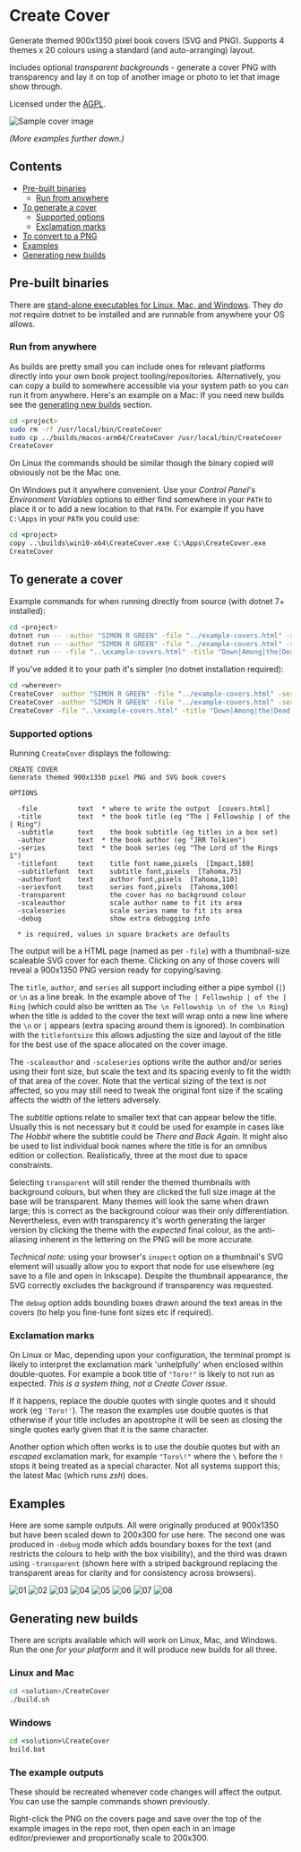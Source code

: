 ﻿# Create Cover

Generate themed 900x1350 pixel book covers (SVG and PNG).
Supports 4 themes x 20 colours using a standard (and auto-arranging) layout.

Includes optional *transparent backgrounds* - generate a cover PNG with transparency and lay it on top of another image or photo to let that image show through.

Licensed under the [AGPL](./LICENSE.txt).

![Sample cover image](./00.png)

*(More examples further down.)*

## Contents

- [Pre-built binaries](#pre-built-binaries)
    - [Run from anywhere](#run-from-anywhere)
- [To generate a cover](#to-generate-a-cover)
    - [Supported options](#supported-options)
    - [Exclamation marks](#exclamation-marks)
- [To convert to a PNG](#to-convert-to-a-png)
- [Examples](#examples)
- [Generating new builds](#generating-new-builds)

## Pre-built binaries

There are [stand-alone executables for Linux, Mac, and Windows](./builds).
They *do not* require dotnet to be installed and are runnable from anywhere your OS allows.

### Run from anywhere

As builds are pretty small you can include ones for relevant platforms directly into your own book project tooling/repositories. Alternatively, you can copy a build to somewhere accessible via your system path so you can run it from anywhere. Here's an example on a Mac:
If you need new builds see the [generating new builds](#generating-new-builds) section.

```sh
cd <project>
sudo rm -rf /usr/local/bin/CreateCover
sudo cp ../builds/macos-arm64/CreateCover /usr/local/bin/CreateCover
CreateCover
```

On Linux the commands should be similar though the binary copied will obviously not be the Mac one.

On Windows put it anywhere convenient. Use your *Control Panel*'s *Environment Variables* options to either find somewhere in your `PATH` to place it or to add a new location to that `PATH`. For example if you have `C:\Apps` in your `PATH` you could use:

```bat
cd <project>
copy ..\builds\win10-x64\CreateCover.exe C:\Apps\CreateCover.exe
CreateCover
```

## To generate a cover

Example commands for when running directly from source (with dotnet 7+ installed):

```sh
cd <project>
dotnet run -- -author "SIMON R GREEN" -file "../example-covers.html" -series "Hawk & Fisher 1-3" -subtitlefont "Tahoma,90" -subtitle "Hawk and Fisher|Winner Takes All|The God Killer" -title "Swords|of|Haven" -scaleauthor -scaleseries
dotnet run -- -author "SIMON R GREEN" -file "../example-covers.html" -series "Hawk & Fisher 4-6" -subtitlefont "Tahoma,70" -subtitle "Wolf in the Fold|Guard Against Dishonor|The Bones of Haven" -title "Guards|of|Haven" -scaleauthor -scaleseries
dotnet run -- -file "..\example-covers.html" -title "Down|Among|the|Dead Men" -author "SIMON R GREEN" -series "Forest Kingdom 3" -authorfont "Tahoma,200" -scaleauthor -scaleseries
```

If you've added it to your path it's simpler (no dotnet installation required):

```sh
cd <wherever>
CreateCover -author "SIMON R GREEN" -file "../example-covers.html" -series "Hawk & Fisher 1-3" -subtitlefont "Tahoma,90" -subtitle "Hawk and Fisher|Winner Takes All|The God Killer" -title "Swords|of|Haven" -scaleauthor -scaleseries
CreateCover -author "SIMON R GREEN" -file "../example-covers.html" -series "Hawk & Fisher 4-6" -subtitlefont "Tahoma,70" -subtitle "Wolf in the Fold|Guard Against Dishonor|The Bones of Haven" -title "Guards|of|Haven" -scaleauthor -scaleseries
CreateCover -file "..\example-covers.html" -title "Down|Among|the|Dead Men" -author "SIMON R GREEN" -series "Forest Kingdom 3" -authorfont "Tahoma,200" -scaleauthor -scaleseries
```

### Supported options

Running `CreateCover` displays the following:

```
CREATE COVER
Generate themed 900x1350 pixel PNG and SVG book covers

OPTIONS

  -file          text  * where to write the output  [covers.html]
  -title         text  * the book title (eg "The | Fellowship | of the | Ring")
  -subtitle      text    the book subtitle (eg titles in a box set)
  -author        text  * the book author (eg "JRR Tolkien")
  -series        text  * the book series (eg "The Lord of the Rings 1")
  -titlefont     text    title font name,pixels  [Impact,180]
  -subtitlefont  text    subtitle font,pixels  [Tahoma,75]
  -authorfont    text    author font,pixels  [Tahoma,110]
  -seriesfont    text    series font,pixels  [Tahoma,100]
  -transparent           the cover has no background colour
  -scaleauthor           scale author name to fit its area
  -scaleseries           scale series name to fit its area
  -debug                 show extra debugging info

  * is required, values in square brackets are defaults
```

The output will be a HTML page (named as per `-file`) with a thumbnail-size scaleable SVG cover for each theme.
Clicking on any of those covers will reveal a 900x1350 PNG version ready for copying/saving.

The `title`, `author`, and `series` all support including either a pipe symbol (`|`) or `\n` as a line break.  In the example above of `The | Fellowship | of the | Ring` (which could also be written as `The \n Fellowship \n of the \n Ring`) when the title is added to the cover the text will wrap onto a new line where the `\n` or `|` appears (extra spacing around them is ignored).
In combination with the `titlefontsize` this allows adjusting the size and layout of the title for the best use of the space allocated on the cover image.

The `-scaleauthor` and `-scaleseries` options write the author and/or series using their font size, but scale the text and its spacing evenly to fit the width of that area of the cover.
Note that the vertical sizing of the text is *not* affected, so you may still need to tweak the original font size if the scaling affects the width of the letters adversely.

The *subtitle* options relate to smaller text that can appear below the title.
Usually this is not necessary but it could be used for example in cases like *The Hobbit* where the subtitle could be *There and Back Again*.
It might also be used to list individual book names where the title is for an omnibus edition or collection. Realistically, three at the most due to space constraints.

Selecting `transparent` will still render the themed thumbnails with background colours, but when they are clicked the full size image at the base will be transparent.  Many themes will look the same when drawn large; this is correct as the background colour was their only differentiation.  Nevertheless, even with transparency it's worth generating the larger version by clicking the theme with the *expected* final colour, as the anti-aliasing inherent in the lettering on the PNG will be more accurate.

*Technical note:* using your browser's `inspect` option on a thumbnail's SVG element will usually allow you to export that node for use elsewhere (eg save to a file and open in Inkscape).  Despite the thumbnail appearance, the SVG correctly excludes the background if transparency was requested.

The `debug` option adds bounding boxes drawn around the text areas in the covers (to help you fine-tune font sizes etc if required).

### Exclamation marks

 On Linux or Mac, depending upon your configuration, the terminal prompt is likely to interpret the exclamation mark 'unhelpfully' when enclosed within double-quotes. For example a book title of `"Toro!"` is likely to not run as expected. *This is a system thing, not a Create Cover issue*.

If it happens, replace the double quotes with single quotes and it should work (eg `'Toro!'`).
The reason the examples use double quotes is that otherwise if your title includes an apostrophe it will be seen as closing the single quotes early given that it is the same character.

Another option which often works is to use the double quotes but with an *escaped* exclamation mark, for example `"Toro\!"` where the `\` before the `!` stops it being treated as a special character. Not all systems support this; the latest Mac (which runs *zsh*) does.

## Examples

Here are some sample outputs.
All were originally produced at 900x1350 but have been scaled down to 200x300 for use here.
The second one was produced in `-debug` mode which adds boundary boxes for the text (and restricts the colours to help with the box visibility), and the third was drawn using `-transparent` (shown here with a striped background replacing the transparent areas for clarity and for consistency across browsers).

![01](./01.png) ![02](./02.png) ![03](./03.png) ![04](./04.png)
![05](./05.png) ![06](./06.png) ![07](./07.png) ![08](./08.png)

## Generating new builds

There are scripts available which will work on Linux, Mac, and Windows.
Run the one *for your platform* and it will produce new builds for all three.

### Linux and Mac

```sh
cd <solution>/CreateCover
./build.sh
```

### Windows

```bat
cd <solution>\CreateCover
build.bat
```

### The example outputs

These should be recreated whenever code changes will affect the output.
You can use the sample commands shown previously.

Right-click the PNG on the covers page and save over the top of the example images in the repo root, then open each in an image editor/previewer and proportionally scale to 200x300.
